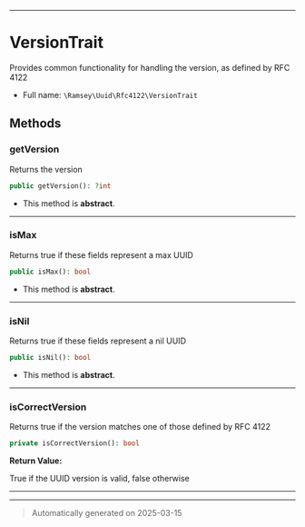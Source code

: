 ***

# VersionTrait

Provides common functionality for handling the version, as defined by RFC 4122



* Full name: `\Ramsey\Uuid\Rfc4122\VersionTrait`




## Methods


### getVersion

Returns the version

```php
public getVersion(): ?int
```




* This method is **abstract**.







***

### isMax

Returns true if these fields represent a max UUID

```php
public isMax(): bool
```




* This method is **abstract**.







***

### isNil

Returns true if these fields represent a nil UUID

```php
public isNil(): bool
```




* This method is **abstract**.







***

### isCorrectVersion

Returns true if the version matches one of those defined by RFC 4122

```php
private isCorrectVersion(): bool
```









**Return Value:**

True if the UUID version is valid, false otherwise




***

***
> Automatically generated on 2025-03-15

